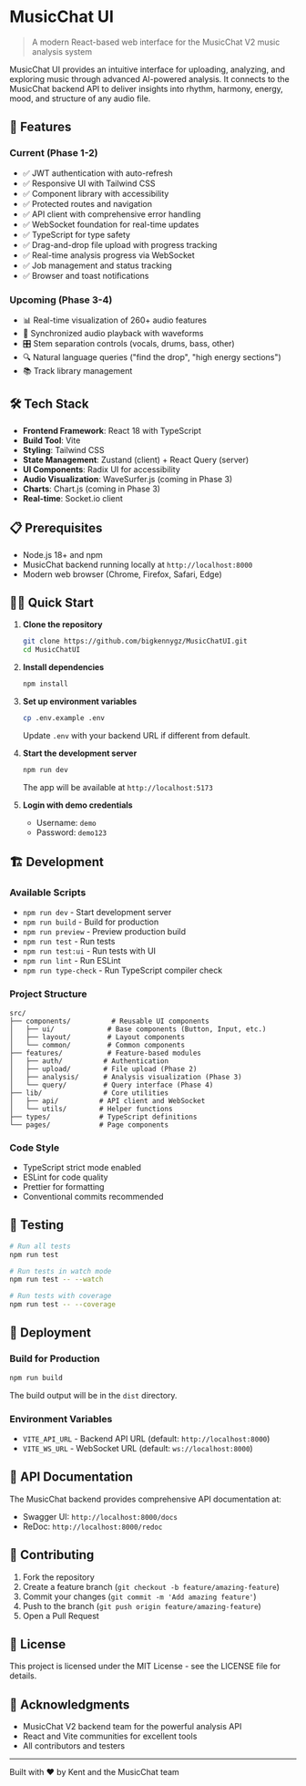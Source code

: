 # MusicChat UI

> A modern React-based web interface for the MusicChat V2 music analysis system

MusicChat UI provides an intuitive interface for uploading, analyzing, and exploring music through advanced AI-powered analysis. It connects to the MusicChat backend API to deliver insights into rhythm, harmony, energy, mood, and structure of any audio file.

## 🚀 Features

### Current (Phase 1-2)
- ✅ JWT authentication with auto-refresh
- ✅ Responsive UI with Tailwind CSS
- ✅ Component library with accessibility
- ✅ Protected routes and navigation
- ✅ API client with comprehensive error handling
- ✅ WebSocket foundation for real-time updates
- ✅ TypeScript for type safety
- ✅ Drag-and-drop file upload with progress tracking
- ✅ Real-time analysis progress via WebSocket
- ✅ Job management and status tracking
- ✅ Browser and toast notifications

### Upcoming (Phase 3-4)
- 📊 Real-time visualization of 260+ audio features
- 🎵 Synchronized audio playback with waveforms
- 🎛️ Stem separation controls (vocals, drums, bass, other)
- 🔍 Natural language queries ("find the drop", "high energy sections")
- 📚 Track library management

## 🛠️ Tech Stack

- **Frontend Framework**: React 18 with TypeScript
- **Build Tool**: Vite
- **Styling**: Tailwind CSS
- **State Management**: Zustand (client) + React Query (server)
- **UI Components**: Radix UI for accessibility
- **Audio Visualization**: WaveSurfer.js (coming in Phase 3)
- **Charts**: Chart.js (coming in Phase 3)
- **Real-time**: Socket.io client

## 📋 Prerequisites

- Node.js 18+ and npm
- MusicChat backend running locally at `http://localhost:8000`
- Modern web browser (Chrome, Firefox, Safari, Edge)

## 🏃‍♂️ Quick Start

1. **Clone the repository**
   ```bash
   git clone https://github.com/bigkennygz/MusicChatUI.git
   cd MusicChatUI
   ```

2. **Install dependencies**
   ```bash
   npm install
   ```

3. **Set up environment variables**
   ```bash
   cp .env.example .env
   ```
   Update `.env` with your backend URL if different from default.

4. **Start the development server**
   ```bash
   npm run dev
   ```
   The app will be available at `http://localhost:5173`

5. **Login with demo credentials**
   - Username: `demo`
   - Password: `demo123`

## 🏗️ Development

### Available Scripts

- `npm run dev` - Start development server
- `npm run build` - Build for production
- `npm run preview` - Preview production build
- `npm run test` - Run tests
- `npm run test:ui` - Run tests with UI
- `npm run lint` - Run ESLint
- `npm run type-check` - Run TypeScript compiler check

### Project Structure

```
src/
├── components/          # Reusable UI components
│   ├── ui/             # Base components (Button, Input, etc.)
│   ├── layout/         # Layout components
│   └── common/         # Common components
├── features/           # Feature-based modules
│   ├── auth/          # Authentication
│   ├── upload/        # File upload (Phase 2)
│   ├── analysis/      # Analysis visualization (Phase 3)
│   └── query/         # Query interface (Phase 4)
├── lib/               # Core utilities
│   ├── api/          # API client and WebSocket
│   └── utils/        # Helper functions
├── types/            # TypeScript definitions
└── pages/            # Page components
```

### Code Style

- TypeScript strict mode enabled
- ESLint for code quality
- Prettier for formatting
- Conventional commits recommended

## 🧪 Testing

```bash
# Run all tests
npm run test

# Run tests in watch mode
npm run test -- --watch

# Run tests with coverage
npm run test -- --coverage
```

## 🚀 Deployment

### Build for Production

```bash
npm run build
```

The build output will be in the `dist` directory.

### Environment Variables

- `VITE_API_URL` - Backend API URL (default: `http://localhost:8000`)
- `VITE_WS_URL` - WebSocket URL (default: `ws://localhost:8000`)

## 📝 API Documentation

The MusicChat backend provides comprehensive API documentation at:
- Swagger UI: `http://localhost:8000/docs`
- ReDoc: `http://localhost:8000/redoc`

## 🤝 Contributing

1. Fork the repository
2. Create a feature branch (`git checkout -b feature/amazing-feature`)
3. Commit your changes (`git commit -m 'Add amazing feature'`)
4. Push to the branch (`git push origin feature/amazing-feature`)
5. Open a Pull Request

## 📄 License

This project is licensed under the MIT License - see the LICENSE file for details.

## 🙏 Acknowledgments

- MusicChat V2 backend team for the powerful analysis API
- React and Vite communities for excellent tools
- All contributors and testers

---

Built with ❤️ by Kent and the MusicChat team